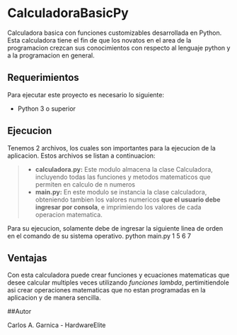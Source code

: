 # CalculadoraBasicPy
Calculadora basica con funciones customizables desarrollada en Python. Esta calculadora tiene el fin de que los novatos en el area de la programacion crezcan sus conocimientos con respecto al lenguaje python y a la programacion en general.

## Requerimientos

Para ejecutar este proyecto es necesario lo siguiente:
* Python 3 o superior

## Ejecucion

Tenemos 2 archivos, los cuales son importantes para la ejecucion de la aplicacion. Estos archivos se listan a continuacion:
> * **calculadora.py:** Este modulo almacena la clase Calculadora, incluyendo todas las funciones y metodos matematicos que permiten en calculo de n numeros
> * **main.py:** En este modulo se instancia la clase calculadora, obteniendo tambien los valores numericos **que el usuario debe ingresar por consola**, e imprimiendo los valores de cada operacion matematica.

Para su ejecucion, solamente debe de ingresar la siguiente linea de orden en el comando de su sistema operativo.
python main.py 1 5 6 7

## Ventajas

Con esta calculadora puede crear funciones y ecuaciones matematicas que desee calcular multiples veces utilizando *funciones lambda*, pertimitiendole asi crear operaciones matematicas que no estan programadas en la aplicacion y de manera sencilla.

##Autor

Carlos A. Garnica - HardwareElite

